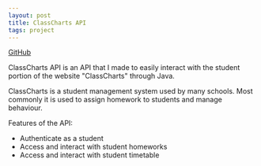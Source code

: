 ```yaml
---
layout: post
title: ClassCharts API
tags: project
---
```


[GitHub](https://github.com/Ben-D-Anderson/ClassCharts-API)

ClassCharts API is an API that I made to easily interact with the student portion of the website "ClassCharts" through Java.

ClassCharts is a student management system used by many schools. Most commonly it is used to assign homework to students and manage behaviour.
<br />

Features of the API:
- Authenticate as a student
- Access and interact with student homeworks
- Access and interact with student timetable
